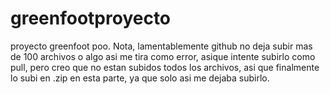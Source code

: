 # greenfootproyecto
proyecto greenfoot poo. Nota, lamentablemente github no deja subir mas de 100 archivos o algo asi me tira como error, asique intente subirlo como pull, pero creo que no estan subidos todos los archivos, asi que finalmente lo subi en .zip en esta parte, ya que solo asi me dejaba subirlo.
